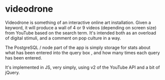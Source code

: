 videodrone
==========

Videodrone is something of an interactive online art installation.  Given a keyword, it will produce a wall
of 4 or 9 videos (depending on screen size) from YouTube based on the search term.  It's intended both as an overload of digital stimuli, and a comment on pop culture in a way.

The PostgreSQL / node part of the app is simply storage for stats about what has been entered into the query box , and how many times each query has been entered.

It's implemented in JS, very simply, using v2 of the YouTube API and a bit of jQuery.


